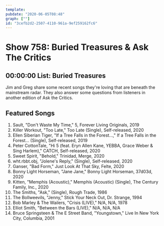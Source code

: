 ```yaml
---
template: 
pubdate: "2020-06-05T08:48"
graph: [""]
id: "3cefb2d2-2507-4110-961a-9ef259162fc6"
---
```






# Show 758: Buried Treasures & Ask The Critics



## 00:00:00 List: Buried Treasures

Jim and Greg share some recent songs they're loving that are beneath the mainstream radar. They also answer some questions from listeners in another edition of Ask the Critics.



## Featured Songs

1. Sault, "Don't Waste My Time," 5, Forever Living Originals, 2019
2. Killer Workout, "Too Late," Too Late (Single), Self-released, 2020
3. Ellen Siberian Tiger, "If a Tree Falls in the Forest...," If a Tree Falls in the Forest... (Single), Self-released, 2019
4. Peter CottonTale, "Hi 5 (feat. Eryn Allen Kane, YEBBA, Grace Weber & Sing Harlem)," CATCH, Self-released, 2020
5. Sweet Spirit, "Behold," Trinidad, Merge, 2020
6. wht.rbbt.obj, "Jolene's Reply," (Single), Self-released, 2020
7. Ganser, "Bad Form," Just Look At That Sky, Felte, 2020
8. Bonny Light Horseman, "Jane Jane," Bonny Light Horseman, 37d03d, 2020
9. Kitten, "Memphis (Acoustic)," Memphis (Acoustic) (Single), The Century Family, Inc., 2020
10. The Smiths, "Ask," (Single), Rough Trade, 1986
11. The Bollweevils, "Jenny," Stick Your Neck Out, Dr. Strange, 1994
12. Bob Marley & The Wailers, "Crisis (LIVE)," N/A, N/A, 1978
13. Elliot Smith, "Between the Bars (LIVE)," N/A, N/A, N/A
14. Bruce Springsteen & The E Street Band, "Youngstown," Live In New York City, Columbia, 2001